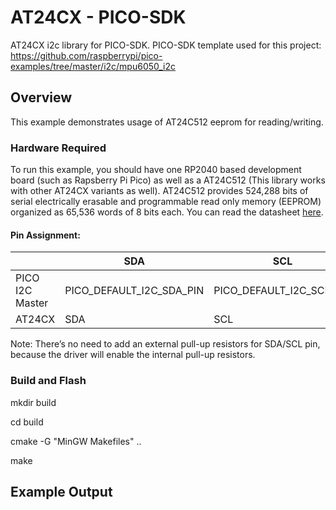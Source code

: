 # AT24CX - PICO-SDK

AT24CX i2c library for PICO-SDK.
PICO-SDK template used for this project: https://github.com/raspberrypi/pico-examples/tree/master/i2c/mpu6050_i2c

## Overview

This example demonstrates usage of AT24C512 eeprom for reading/writing.

### Hardware Required

To run this example, you should have one RP2040 based development board (such as Rapsberry Pi Pico) as well as a AT24C512 (This library works with other AT24CX variants as well). AT24C512 provides 524,288 bits of serial electrically erasable and programmable read only memory (EEPROM) organized as 65,536 words of 8 bits each. You can read the datasheet [here](http://ww1.microchip.com/downloads/en/devicedoc/doc1116.pdf).

#### Pin Assignment:

|                  | SDA                      | SCL                      |
| ---------------- | ------------------------ | ------------------------ |
| PICO I2C Master  | PICO_DEFAULT_I2C_SDA_PIN | PICO_DEFAULT_I2C_SCL_PIN |
| AT24CX           | SDA                      | SCL                      |


Note: There’s no need to add an external pull-up resistors for SDA/SCL pin, because the driver will enable the internal pull-up resistors.

### Build and Flash

mkdir build

cd build

cmake -G "MinGW Makefiles" ..

make

## Example Output

```bash

```
